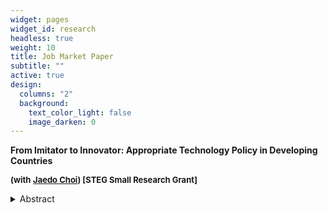 ```yaml
---
widget: pages
widget_id: research
headless: true
weight: 10
title: Job Market Paper
subtitle: ""
active: true
design:
  columns: "2"
  background:
    text_color_light: false
    image_darken: 0
---
```

**From Imitator to Innovator: Appropriate Technology Policy in Developing Countries** 

**<font size="2">(with** <a href="http://www.jaedochoi.com/">**Jaedo Choi**</a>**) \[STEG Small Research Grant]</font>**

**<!--StartFragment-->**

<details>
   <summary>Abstract</summary>
   <p>

Should governments in developing countries promote technology adoption, or should they support innovation? To answer this question, we use a newly digitized dataset on technology import and patents in South Korea. We find that 1) as firms closing technology gap from foreign firms, productivity growth from adoption decreases compared with innovation, 2) the adoption fee is higher when the gap is smaller, 3) when a firm adopts a technology, other firms increase patent citations to the adopted technology, suggesting knowledge diffusion. Based on these findings, we build a two-country growth model where firms can innovate or adopt technology from foreign firms. A novel feature of the model is that foreign firms lose future profit when sharing the technology and internalize the loss by charging an adoption fee. Adoption creates intertemporal spillover, which motivates the government to subsidize adoption, but the size of the spillover decreases as the country grows. Then, we calibrate the model by matching the empirical findings. Using the calibrated model, we decompose the contribution of adoption and innovation over different stages of development. Furthermore, we evaluate the technology policy in Korea, which started with an adoption subsidy and switched to an innovation subsidy. Our result suggests that switching from adoption to innovation subsidy generates higher welfare than alternatives.

</details>

<!--EndFragment-->